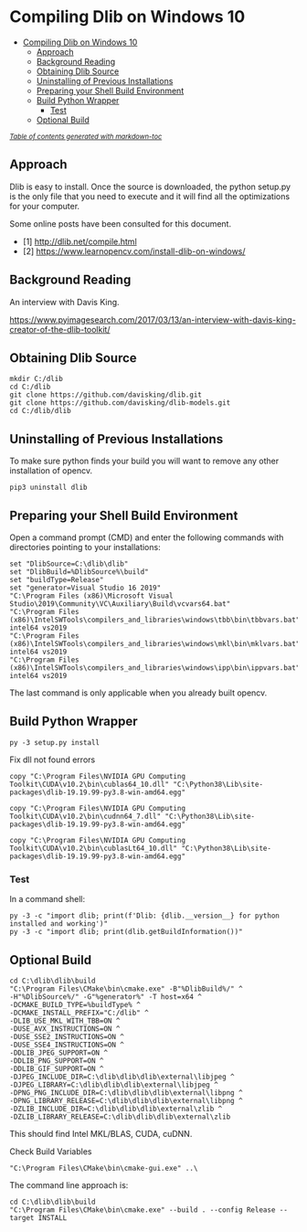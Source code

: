 # Compiling Dlib on Windows 10

- [Compiling Dlib on Windows 10](#compiling-dlib-on-windows-10)
  * [Approach](#approach)
  * [Background Reading](#background-reading)
  * [Obtaining Dlib Source](#obtaining-dlib-source)
  * [Uninstalling of Previous Installations](#uninstalling-of-previous-installations)
  * [Preparing your Shell Build Environment](#preparing-your-shell-build-environment)
  * [Build Python Wrapper](#build-python-wrapper)
    + [Test](#test)
  * [Optional Build](#optional-build)

<small><i><a href='http://ecotrust-canada.github.io/markdown-toc/'>Table of contents generated with markdown-toc</a></i></small>

## Approach
Dlib is easy to install. Once the source is downloaded, the python setup.py is the only file that you need to execute and it will find all the optimizations for your computer.

Some online posts have been consulted for this document.
* [1] http://dlib.net/compile.html
* [2] https://www.learnopencv.com/install-dlib-on-windows/

## Background Reading
An interview with Davis King.

https://www.pyimagesearch.com/2017/03/13/an-interview-with-davis-king-creator-of-the-dlib-toolkit/

## Obtaining Dlib Source

```
mkdir C:/dlib
cd C:/dlib
git clone https://github.com/davisking/dlib.git
git clone https://github.com/davisking/dlib-models.git
cd C:/dlib/dlib
```

## Uninstalling of Previous Installations

To make sure python finds your build you will want to remove any other installation of opencv.
```
pip3 uninstall dlib
```

## Preparing your Shell Build Environment

Open a command prompt (CMD) and enter the following commands with directories pointing to your installations:

```
set "DlibSource=C:\dlib\dlib"
set "DlibBuild=%DlibSource%\build"
set "buildType=Release"
set "generator=Visual Studio 16 2019"
"C:\Program Files (x86)\Microsoft Visual Studio\2019\Community\VC\Auxiliary\Build\vcvars64.bat"
"C:\Program Files (x86)\IntelSWTools\compilers_and_libraries\windows\tbb\bin\tbbvars.bat" intel64 vs2019
"C:\Program Files (x86)\IntelSWTools\compilers_and_libraries\windows\mkl\bin\mklvars.bat" intel64 vs2019
"C:\Program Files (x86)\IntelSWTools\compilers_and_libraries\windows\ipp\bin\ippvars.bat" intel64 vs2019
```

The last command is only applicable when you already built opencv.

## Build Python Wrapper
```
py -3 setup.py install
```

Fix dll not found errors

```
copy "C:\Program Files\NVIDIA GPU Computing Toolkit\CUDA\v10.2\bin\cublas64_10.dll" "C:\Python38\Lib\site-packages\dlib-19.19.99-py3.8-win-amd64.egg"

copy "C:\Program Files\NVIDIA GPU Computing Toolkit\CUDA\v10.2\bin\cudnn64_7.dll" "C:\Python38\Lib\site-packages\dlib-19.19.99-py3.8-win-amd64.egg"

copy "C:\Program Files\NVIDIA GPU Computing Toolkit\CUDA\v10.2\bin\cublasLt64_10.dll" "C:\Python38\Lib\site-packages\dlib-19.19.99-py3.8-win-amd64.egg"
```

### Test

In a command shell:

```
py -3 -c "import dlib; print(f'Dlib: {dlib.__version__} for python installed and working')"
py -3 -c "import dlib; print(dlib.getBuildInformation())"
```

## Optional Build 

```
cd C:\dlib\dlib\build
"C:\Program Files\CMake\bin\cmake.exe" -B"%DlibBuild%/" ^
-H"%DlibSource%/" -G"%generator%" -T host=x64 ^
-DCMAKE_BUILD_TYPE=%buildType% ^
-DCMAKE_INSTALL_PREFIX="C:/dlib" ^
-DLIB_USE_MKL_WITH_TBB=ON ^
-DUSE_AVX_INSTRUCTIONS=ON ^
-DUSE_SSE2_INSTRUCTIONS=ON ^
-DUSE_SSE4_INSTRUCTIONS=ON ^
-DDLIB_JPEG_SUPPORT=ON ^
-DDLIB_PNG_SUPPORT=ON ^
-DDLIB_GIF_SUPPORT=ON ^
-DJPEG_INCLUDE_DIR=C:\dlib\dlib\dlib\external\libjpeg ^
-DJPEG_LIBRARY=C:\dlib\dlib\dlib\external\libjpeg ^
-DPNG_PNG_INCLUDE_DIR=C:\dlib\dlib\dlib\external\libpng ^
-DPNG_LIBRARY_RELEASE=C:\dlib\dlib\dlib\external\libpng ^
-DZLIB_INCLUDE_DIR=C:\dlib\dlib\dlib\external\zlib ^
-DZLIB_LIBRARY_RELEASE=C:\dlib\dlib\dlib\external\zlib
```

This should find Intel MKL/BLAS, CUDA, cuDNN. 

Check Build Variables
```
"C:\Program Files\CMake\bin\cmake-gui.exe" ..\
```
The command line approach is:
```
cd C:\dlib\dlib\build
"C:\Program Files\CMake\bin\cmake.exe" --build . --config Release --target INSTALL
```
